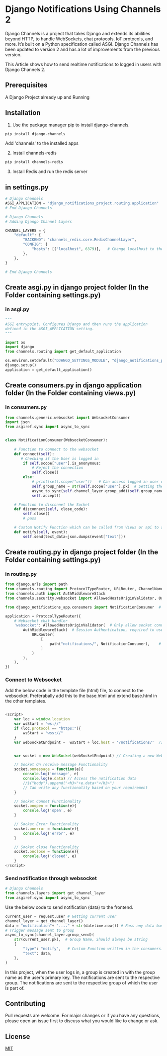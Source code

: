 # Django Notifications Using Channels 2

Django Channels is a project that takes Django and extends its abilities beyond HTTP, to handle WebSockets, chat protocols, IoT protocols, and more. It’s built on a Python specification called ASGI. Django Channels has been updated to version 2 and has a lot of improvements from the previous version. 

This Article shows how to send realtime notifications to logged in users with Django Channels 2.

## Prerequisites

A Django Project already up and Running

## Installation

1. Use the package manager [pip](https://pip.pypa.io/en/stable/) to install django-channels.

```bash
pip install django-channels
```
Add 'channels' to the installed apps


2. Install channels-redis
```bash
pip install channels-redis
```

3. Install Redis and run the redis server

## in settings.py



```python
# Django Channels
ASGI_APPLICATION = "django_notifications_project.routing.application"    # your_project_name.routing.application
# End Django Channels
```

```python
# Django Channels
# Adding Django Channel Layers

CHANNEL_LAYERS = {
    "default": {
        "BACKEND": "channels_redis.core.RedisChannelLayer",
        "CONFIG": {
            "hosts": [("localhost", 6379)],   # Change localhost to the ip in which you have redis server running on.
        },
    },
}

# End Django Channels
```

## Create asgi.py in django project folder (In the Folder containing settings.py)

### in asgi.py

```python
"""
ASGI entrypoint. Configures Django and then runs the application
defined in the ASGI_APPLICATION setting.
"""

import os
import django
from channels.routing import get_default_application

os.environ.setdefault("DJANGO_SETTINGS_MODULE", "django_notifications_project.settings") #  your_project_name.settings
django.setup()
application = get_default_application()
```


## Create consumers.py in django application folder (In the Folder containing views.py)

### in consumers.py

```python
from channels.generic.websocket import WebsocketConsumer
import json
from asgiref.sync import async_to_sync


class NotificationConsumer(WebsocketConsumer):
    
    # Function to connect to the websocket
    def connect(self):
       # Checking if the User is logged in
        if self.scope["user"].is_anonymous:
            # Reject the connection
            self.close()
        else:
            # print(self.scope["user"])   # Can access logged in user details by using self.scope.user, Can only be used if AuthMiddlewareStack is used in the routing.py
            self.group_name = str(self.scope["user"].pk)  # Setting the group name as the pk of the user primary key as it is unique to each user. The group name is used to communicate with the user.
            async_to_sync(self.channel_layer.group_add)(self.group_name, self.channel_name)
            self.accept()

    # Function to disconnet the Socket
    def disconnect(self, close_code):
        self.close()
        # pass

    # Custom Notify Function which can be called from Views or api to send message to the frontend
    def notify(self, event):
        self.send(text_data=json.dumps(event["text"]))
```

## Create routing.py in django project folder (In the Folder containing settings.py)

### in routing.py

```python
from django.urls import path
from channels.routing import ProtocolTypeRouter, URLRouter, ChannelNameRouter
from channels.auth import AuthMiddlewareStack
from channels.security.websocket import AllowedHostsOriginValidator, OriginValidator

from django_notifications_app.consumers import NotificationConsumer  # Importing notification Consumer from consumers.py

application = ProtocolTypeRouter({ 
    # Websocket chat handler
    'websocket': AllowedHostsOriginValidator(  # Only allow socket connections from the Allowed hosts in the settings.py file
        AuthMiddlewareStack(  # Session Authentication, required to use if we want to access the user details in the consumer 
            URLRouter(
                [
                    path("notifications/", NotificationConsumer),    # Url path for connecting to the websocket to send notifications.
                ]
            )
        ),
    ),
})
```

### Connect to Websocket
Add the below code in the template file (html) file, to connect to the websocket. Preferabally add this to the base.html and extend base.html in the other templates.

```javascript

<script>
    var loc = window.location
    var wsStart = "ws://"
    if (loc.protocol == "https:"){
        wsStart = "wss://"
    }
    var webSocketEndpoint =  wsStart + loc.host + '/notifications/'  // ws : wss   // Websocket URL, Same on as mentioned in the routing.py


    var socket = new WebSocket(webSocketEndpoint) // Creating a new Web Socket Connection

    // Socket On receive message Functionality
    socket.onmessage = function(e){
        console.log('message', e)
        console.log(e.data) // Access the notification data
        //$("body").append("<h3>"+e.data+"</h3>")
        // Can write any functionality based on your requirement
    }

    // Socket Connet Functionality
    socket.onopen = function(e){
        console.log('open', e)
    }

    // Socket Error Functionality
    socket.onerror = function(e){
        console.log('error', e)
    }

    // Socket close Functionality
    socket.onclose = function(e){
        console.log('closed', e)
    }
</script>
```


### Send notification through websocket

```python
# Django Channels
from channels.layers import get_channel_layer
from asgiref.sync import async_to_sync
```

Use the below code to send notification (data) to the frontend. 
```python
current_user = request.user # Getting current user
channel_layer = get_channel_layer()
data = "notification"+ "...." + str(datetime.now()) # Pass any data based on your requirement
# Trigger message sent to group
async_to_sync(channel_layer.group_send)(
    str(current_user.pk),  # Group Name, Should always be string
    {
        "type": "notify",   # Custom Function written in the consumers.py
        "text": data,
    },
)  

```

In this project, when the user logs in, a group is created in with the group name as the user's primary key. The notifications are sent to the respective group. The notifications are sent to the respective group of which the user is part of.


## Contributing
Pull requests are welcome. For major changes or if you have any questions, please open an issue first to discuss what you would like to change or ask.


## License
[MIT](https://choosealicense.com/licenses/mit/)
